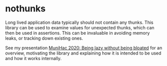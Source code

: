 # nothunks

Long lived application data typically should not contain any thunks. This
library can be used to examine values for unexpected thunks, which can then be
used in assertions. This can be invaluable in avoiding memory leaks, or tracking
down existing ones.

See my presentation
[MuniHac 2020: Being lazy without being bloated](https://www.youtube.com/watch?v=7t6wt7ByBWg)
for an overview, motivating the library and explaining how it is intended to be
used and how it works internally. 
